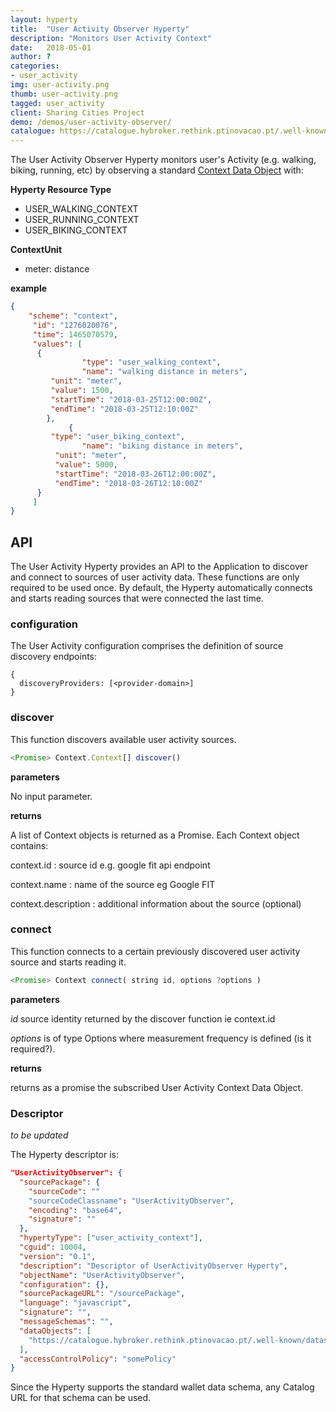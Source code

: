 ```yaml
---
layout: hyperty
title:  "User Activity Observer Hyperty"
description: "Monitors User Activity Context"
date:   2018-05-01
author: ?
categories:
- user_activity
img: user-activity.png
thumb: user-activity.png
tagged: user_activity
client: Sharing Cities Project
demo: /demos/user-activity-observer/
catalogue: https://catalogue.hybroker.rethink.ptinovacao.pt/.well-known/hyperty/UserActivityObserver
---
```


The User Activity Observer Hyperty monitors user's Activity (e.g. walking, biking, running, etc) by observing a standard [Context Data Object](https://github.com/reTHINK-project/specs/tree/master/datamodel/data-objects/context) with:

**Hyperty Resource Type**

* USER_WALKING_CONTEXT
* USER_RUNNING_CONTEXT
* USER_BIKING_CONTEXT


**ContextUnit**

-	meter: distance

**example**

```json
{
	"scheme": "context",
     "id": "1276020076",
     "time": 1465070579,
     "values": [
      {
				"type": "user_walking_context",
				"name": "walking distance in meters",
         "unit": "meter",
         "value": 1500,
         "startTime": "2018-03-25T12:00:00Z",
         "endTime": "2018-03-25T12:10:00Z"
        },
			 {
         "type": "user_biking_context",
 				"name": "biking distance in meters",
          "unit": "meter",
          "value": 5000,
          "startTime": "2018-03-26T12:00:00Z",
          "endTime": "2018-03-26T12:10:00Z"
      }
     ]
}
```

## API


The User Activity Hyperty provides an API to the Application to discover and connect to sources of user activity data. These functions are only required to be used once. By default, the Hyperty automatically connects and starts reading sources that were connected the last time.

### configuration

The User Activity configuration comprises the definition of source discovery endpoints:

```
{
  discoveryProviders: [<provider-domain>]
}
```


### discover

This function discovers available user activity sources.

```javascript
<Promise> Context.Context[] discover()
```

**parameters**

No input parameter.

**returns**

A list of Context objects is returned as a Promise. Each Context object contains:

context.id : source id e.g. google fit api endpoint

context.name : name of the source eg Google FIT

context.description : additional information about the source (optional)

### connect

This function connects to a certain previously discovered user activity source and starts reading it.

```javascript
<Promise> Context connect( string id, options ?options )
```

**parameters**

*id* source identity returned by the discover function ie context.id

*options* is of type Options where measurement frequency is defined (is it required?).

**returns**

returns as a promise the subscribed User Activity Context Data Object.


### Descriptor

*to be updated*

The Hyperty descriptor is:

```json
"UserActivityObserver": {
  "sourcePackage": {
    "sourceCode": ""
    "sourceCodeClassname": "UserActivityObserver",
    "encoding": "base64",
    "signature": ""
  },
  "hypertyType": ["user_activity_context"],
  "cguid": 10004,
  "version": "0.1",
  "description": "Descriptor of UserActivityObserver Hyperty",
  "objectName": "UserActivityObserver",
  "configuration": {},
  "sourcePackageURL": "/sourcePackage",
  "language": "javascript",
  "signature": "",
  "messageSchemas": "",
  "dataObjects": [
    "https://catalogue.hybroker.rethink.ptinovacao.pt/.well-known/dataschema/Context"
  ],
  "accessControlPolicy": "somePolicy"
}
```

Since the Hyperty supports the standard wallet data schema, any Catalog URL for that schema can be used.
